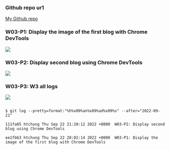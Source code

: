 ### Github repo ur1

[My Github repo](https://github.com/vicwu0209/1111.sweb.1N-demo.87-.git)

### W03-P1: Display the image of the first blog with Chrome DevTools

![](./w03-p1.png)

### W03-P2: Display second blog using Chrome DevTools

![](./w03-p2.png)

### W03-P3: W3 all logs

![](./w03-p3.png)

```

$ git log --pretty=format:"%h%x09%an%x09%ad%x09%s" --after="2022-09-21"

111fa85 htchung Thu Sep 22 21:20:12 2022 +0800  W03-P2: Display second blog using Chrome DevTools

ee1fb63 htchung Thu Sep 22 20:02:14 2022 +0800  W03-P1: Display the image of the first blog with Chrome DevTools

```
